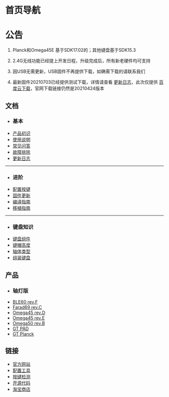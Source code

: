 
首页导航
=====================

# 公告

1. Planck和Omega45E 基于SDK17.02的；其他键盘基于SDK15.3

2. 2.4G无线功能已经提上开发日程，升级完成后，所有新老硬件均可支持

3. 因USB无需更新，USB固件不再提供下载，如确需下载的请联系我们

4. 最新固件20210703已经提供测试下载，详情请查看 [更新日志](changelog.md)，此次仅提供 [百度云下载](https://eyun.baidu.com/s/3bpVmTzx)，官网下载链接仍然是20210424版本


文档
-----

  * ### 基本
  * [产品初识](index.md)
  * [使用说明](manual.md)
  * [常见问答](faq.md)
  * [故障排除](trouble.md)
  * [更新日志](changelog.md)
  - - - -
  * ### 进阶
  * [配置按键](configurator.md)
  * [固件更新](upgrade.md)
  * [编译指南](build.md)
  * [移植指南](porting.md)
  - - - -
  * ### 键盘知识
  * [键盘组件](knowledge/customkeyboard.md)
  * [键帽高度](knowledge/keycapheight.md)
  * [轴体类型](knowledge/axisswitch.md)
  * [组装键盘](https://glab.online/archives/502)

产品
-----

  * ### 轴灯版
  * [BLE60 rev.F](keyboard/gt_ble60_f.md)
  * [Farad69 rev.C](keyboard/farad69_c.md)
  * [Omega45 rev.D](keyboard/omega45_d.md)
  * [Omega45 rev.E](keyboard/omega45_e.md)
  * [Omega50 rev.B](keyboard/omega50_b.md)
  * [GT PAD](keyboard/gt-pad.md)
  * [GT Planck](keyboard/gt-planck.md)


链接
-----

  * [官方网站](http://glab.online)
  * [配置工具](http://keyboard.lotlab.org/)
  * [按键检测](http://glab.online/keytest)
  * [开源代码](https://github.com/Lotlab/nrf52-keyboard)
  * [淘宝商店](http://shop.glab.online/)